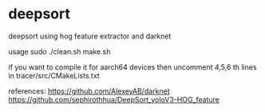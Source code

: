 # deepsort
deepsort using hog feature extractor and darknet

usage 
sudo ./clean.sh
make.sh

if you want to compile it for aarch64 devices then uncomment 4,5,6 th lines in tracer/src/CMakeLists.txt

references:
https://github.com/AlexeyAB/darknet
https://github.com/sephirothhua/DeepSort_yoloV3-HOG_feature
